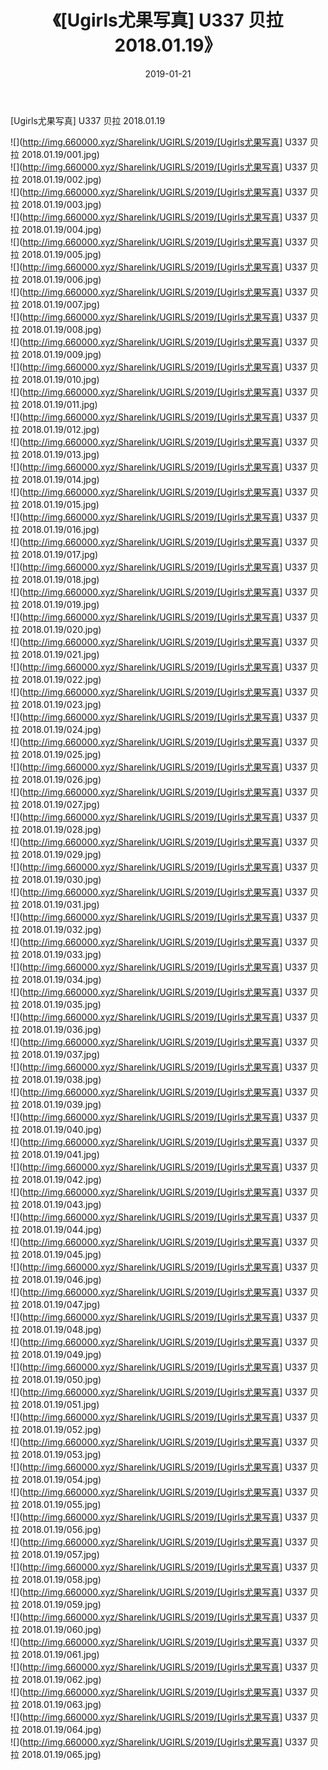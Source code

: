 ﻿---
layout: post
title:  《[Ugirls尤果写真] U337 贝拉 2018.01.19》
date:   2019-01-21
img: http://img.660000.xyz/Sharelink/UGIRLS/2019/[Ugirls尤果写真] U337 贝拉 2018.01.19/000.jpg
categories: [美女, 清纯, 唯美]
---

[Ugirls尤果写真] U337 贝拉 2018.01.19

 ![](http://img.660000.xyz/Sharelink/UGIRLS/2019/[Ugirls尤果写真] U337 贝拉 2018.01.19/001.jpg) <br>![](http://img.660000.xyz/Sharelink/UGIRLS/2019/[Ugirls尤果写真] U337 贝拉 2018.01.19/002.jpg) <br>![](http://img.660000.xyz/Sharelink/UGIRLS/2019/[Ugirls尤果写真] U337 贝拉 2018.01.19/003.jpg) <br>![](http://img.660000.xyz/Sharelink/UGIRLS/2019/[Ugirls尤果写真] U337 贝拉 2018.01.19/004.jpg) <br>![](http://img.660000.xyz/Sharelink/UGIRLS/2019/[Ugirls尤果写真] U337 贝拉 2018.01.19/005.jpg) <br>![](http://img.660000.xyz/Sharelink/UGIRLS/2019/[Ugirls尤果写真] U337 贝拉 2018.01.19/006.jpg) <br>![](http://img.660000.xyz/Sharelink/UGIRLS/2019/[Ugirls尤果写真] U337 贝拉 2018.01.19/007.jpg) <br>![](http://img.660000.xyz/Sharelink/UGIRLS/2019/[Ugirls尤果写真] U337 贝拉 2018.01.19/008.jpg) <br>![](http://img.660000.xyz/Sharelink/UGIRLS/2019/[Ugirls尤果写真] U337 贝拉 2018.01.19/009.jpg) <br>![](http://img.660000.xyz/Sharelink/UGIRLS/2019/[Ugirls尤果写真] U337 贝拉 2018.01.19/010.jpg) <br>![](http://img.660000.xyz/Sharelink/UGIRLS/2019/[Ugirls尤果写真] U337 贝拉 2018.01.19/011.jpg) <br>![](http://img.660000.xyz/Sharelink/UGIRLS/2019/[Ugirls尤果写真] U337 贝拉 2018.01.19/012.jpg) <br>![](http://img.660000.xyz/Sharelink/UGIRLS/2019/[Ugirls尤果写真] U337 贝拉 2018.01.19/013.jpg) <br>![](http://img.660000.xyz/Sharelink/UGIRLS/2019/[Ugirls尤果写真] U337 贝拉 2018.01.19/014.jpg) <br>![](http://img.660000.xyz/Sharelink/UGIRLS/2019/[Ugirls尤果写真] U337 贝拉 2018.01.19/015.jpg) <br>![](http://img.660000.xyz/Sharelink/UGIRLS/2019/[Ugirls尤果写真] U337 贝拉 2018.01.19/016.jpg) <br>![](http://img.660000.xyz/Sharelink/UGIRLS/2019/[Ugirls尤果写真] U337 贝拉 2018.01.19/017.jpg) <br>![](http://img.660000.xyz/Sharelink/UGIRLS/2019/[Ugirls尤果写真] U337 贝拉 2018.01.19/018.jpg) <br>![](http://img.660000.xyz/Sharelink/UGIRLS/2019/[Ugirls尤果写真] U337 贝拉 2018.01.19/019.jpg) <br>![](http://img.660000.xyz/Sharelink/UGIRLS/2019/[Ugirls尤果写真] U337 贝拉 2018.01.19/020.jpg) <br>![](http://img.660000.xyz/Sharelink/UGIRLS/2019/[Ugirls尤果写真] U337 贝拉 2018.01.19/021.jpg) <br>![](http://img.660000.xyz/Sharelink/UGIRLS/2019/[Ugirls尤果写真] U337 贝拉 2018.01.19/022.jpg) <br>![](http://img.660000.xyz/Sharelink/UGIRLS/2019/[Ugirls尤果写真] U337 贝拉 2018.01.19/023.jpg) <br>![](http://img.660000.xyz/Sharelink/UGIRLS/2019/[Ugirls尤果写真] U337 贝拉 2018.01.19/024.jpg) <br>![](http://img.660000.xyz/Sharelink/UGIRLS/2019/[Ugirls尤果写真] U337 贝拉 2018.01.19/025.jpg) <br>![](http://img.660000.xyz/Sharelink/UGIRLS/2019/[Ugirls尤果写真] U337 贝拉 2018.01.19/026.jpg) <br>![](http://img.660000.xyz/Sharelink/UGIRLS/2019/[Ugirls尤果写真] U337 贝拉 2018.01.19/027.jpg) <br>![](http://img.660000.xyz/Sharelink/UGIRLS/2019/[Ugirls尤果写真] U337 贝拉 2018.01.19/028.jpg) <br>![](http://img.660000.xyz/Sharelink/UGIRLS/2019/[Ugirls尤果写真] U337 贝拉 2018.01.19/029.jpg) <br>![](http://img.660000.xyz/Sharelink/UGIRLS/2019/[Ugirls尤果写真] U337 贝拉 2018.01.19/030.jpg) <br>![](http://img.660000.xyz/Sharelink/UGIRLS/2019/[Ugirls尤果写真] U337 贝拉 2018.01.19/031.jpg) <br>![](http://img.660000.xyz/Sharelink/UGIRLS/2019/[Ugirls尤果写真] U337 贝拉 2018.01.19/032.jpg) <br>![](http://img.660000.xyz/Sharelink/UGIRLS/2019/[Ugirls尤果写真] U337 贝拉 2018.01.19/033.jpg) <br>![](http://img.660000.xyz/Sharelink/UGIRLS/2019/[Ugirls尤果写真] U337 贝拉 2018.01.19/034.jpg) <br>![](http://img.660000.xyz/Sharelink/UGIRLS/2019/[Ugirls尤果写真] U337 贝拉 2018.01.19/035.jpg) <br>![](http://img.660000.xyz/Sharelink/UGIRLS/2019/[Ugirls尤果写真] U337 贝拉 2018.01.19/036.jpg) <br>![](http://img.660000.xyz/Sharelink/UGIRLS/2019/[Ugirls尤果写真] U337 贝拉 2018.01.19/037.jpg) <br>![](http://img.660000.xyz/Sharelink/UGIRLS/2019/[Ugirls尤果写真] U337 贝拉 2018.01.19/038.jpg) <br>![](http://img.660000.xyz/Sharelink/UGIRLS/2019/[Ugirls尤果写真] U337 贝拉 2018.01.19/039.jpg) <br>![](http://img.660000.xyz/Sharelink/UGIRLS/2019/[Ugirls尤果写真] U337 贝拉 2018.01.19/040.jpg) <br>![](http://img.660000.xyz/Sharelink/UGIRLS/2019/[Ugirls尤果写真] U337 贝拉 2018.01.19/041.jpg) <br>![](http://img.660000.xyz/Sharelink/UGIRLS/2019/[Ugirls尤果写真] U337 贝拉 2018.01.19/042.jpg) <br>![](http://img.660000.xyz/Sharelink/UGIRLS/2019/[Ugirls尤果写真] U337 贝拉 2018.01.19/043.jpg) <br>![](http://img.660000.xyz/Sharelink/UGIRLS/2019/[Ugirls尤果写真] U337 贝拉 2018.01.19/044.jpg) <br>![](http://img.660000.xyz/Sharelink/UGIRLS/2019/[Ugirls尤果写真] U337 贝拉 2018.01.19/045.jpg) <br>![](http://img.660000.xyz/Sharelink/UGIRLS/2019/[Ugirls尤果写真] U337 贝拉 2018.01.19/046.jpg) <br>![](http://img.660000.xyz/Sharelink/UGIRLS/2019/[Ugirls尤果写真] U337 贝拉 2018.01.19/047.jpg) <br>![](http://img.660000.xyz/Sharelink/UGIRLS/2019/[Ugirls尤果写真] U337 贝拉 2018.01.19/048.jpg) <br>![](http://img.660000.xyz/Sharelink/UGIRLS/2019/[Ugirls尤果写真] U337 贝拉 2018.01.19/049.jpg) <br>![](http://img.660000.xyz/Sharelink/UGIRLS/2019/[Ugirls尤果写真] U337 贝拉 2018.01.19/050.jpg) <br>![](http://img.660000.xyz/Sharelink/UGIRLS/2019/[Ugirls尤果写真] U337 贝拉 2018.01.19/051.jpg) <br>![](http://img.660000.xyz/Sharelink/UGIRLS/2019/[Ugirls尤果写真] U337 贝拉 2018.01.19/052.jpg) <br>![](http://img.660000.xyz/Sharelink/UGIRLS/2019/[Ugirls尤果写真] U337 贝拉 2018.01.19/053.jpg) <br>![](http://img.660000.xyz/Sharelink/UGIRLS/2019/[Ugirls尤果写真] U337 贝拉 2018.01.19/054.jpg) <br>![](http://img.660000.xyz/Sharelink/UGIRLS/2019/[Ugirls尤果写真] U337 贝拉 2018.01.19/055.jpg) <br>![](http://img.660000.xyz/Sharelink/UGIRLS/2019/[Ugirls尤果写真] U337 贝拉 2018.01.19/056.jpg) <br>![](http://img.660000.xyz/Sharelink/UGIRLS/2019/[Ugirls尤果写真] U337 贝拉 2018.01.19/057.jpg) <br>![](http://img.660000.xyz/Sharelink/UGIRLS/2019/[Ugirls尤果写真] U337 贝拉 2018.01.19/058.jpg) <br>![](http://img.660000.xyz/Sharelink/UGIRLS/2019/[Ugirls尤果写真] U337 贝拉 2018.01.19/059.jpg) <br>![](http://img.660000.xyz/Sharelink/UGIRLS/2019/[Ugirls尤果写真] U337 贝拉 2018.01.19/060.jpg) <br>![](http://img.660000.xyz/Sharelink/UGIRLS/2019/[Ugirls尤果写真] U337 贝拉 2018.01.19/061.jpg) <br>![](http://img.660000.xyz/Sharelink/UGIRLS/2019/[Ugirls尤果写真] U337 贝拉 2018.01.19/062.jpg) <br>![](http://img.660000.xyz/Sharelink/UGIRLS/2019/[Ugirls尤果写真] U337 贝拉 2018.01.19/063.jpg) <br>![](http://img.660000.xyz/Sharelink/UGIRLS/2019/[Ugirls尤果写真] U337 贝拉 2018.01.19/064.jpg) <br>![](http://img.660000.xyz/Sharelink/UGIRLS/2019/[Ugirls尤果写真] U337 贝拉 2018.01.19/065.jpg) <br>